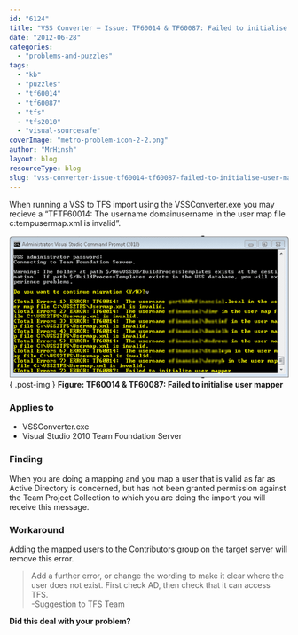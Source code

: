 ```yaml
---
id: "6124"
title: "VSS Converter – Issue: TF60014 & TF60087: Failed to initialise user mapper"
date: "2012-06-28"
categories:
  - "problems-and-puzzles"
tags:
  - "kb"
  - "puzzles"
  - "tf60014"
  - "tf60087"
  - "tfs"
  - "tfs2010"
  - "visual-sourcesafe"
coverImage: "metro-problem-icon-2-2.png"
author: "MrHinsh"
layout: blog
resourceType: blog
slug: "vss-converter-issue-tf60014-tf60087-failed-to-initialise-user-mapper"
---
```


When running a VSS to TFS import using the VSSConverter.exe you may recieve a “TFTF60014: The username domainusername in the user map file c:tempusermap.xml is invalid”.

[![image](images/image_thumb62-1-1.png "image")](http://blog.hinshelwood.com/files/2012/06/image80.png)  
{ .post-img }
**Figure: TF60014 & TF60087: Failed to initialise user mapper**

### Applies to

- VSSConverter.exe
- Visual Studio 2010 Team Foundation Server

### Finding

When you are doing a mapping and you map a user that is valid as far as Active Directory is concerned, but has not been granted permission against the Team Project Collection to which you are doing the import you will receive this message.

### Workaround

Adding the mapped users to the Contributors group on the target server will remove this error.

> Add a further error, or change the wording to make it clear where the user does not exist. First check AD, then check that it can access TFS.  
> \-Suggestion to TFS Team

**Did this deal with your problem?**
